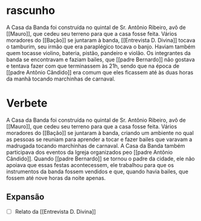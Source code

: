# rascunho
A Casa da Banda foi construída no quintal de Sr. Antônio Ribeiro, avô de [[Mauro]], que cedeu seu terreno para que a casa fosse feita. Vários moradores do [[Bação]] se juntaram à banda, [[Entrevista D. Divina]] tocava o tamburim, seu irmão que era paraplégico tocava o banjo. Haviam também quem tocasse violino, bateria, pistão, pandeiro e violão. Os integrantes da banda se encontravam e faziam bailes, que [[padre Bernardo]] não gostava e tentava fazer com que terminassem às 21h, sendo que na época de [[padre Antônio Cândido]] era comum que eles ficassem até às duas horas da manhã tocando marchinhas de carnaval.

# Verbete 
A Casa da Banda foi construída no quintal de Sr. Antônio Ribeiro, avô de [[Mauro]], que cedeu seu terreno para que a casa fosse feita. Vários moradores do [[Bação]] se juntaram à banda, criando um ambiente no qual as pessoas se reuniam para aprender a tocar e fazer bailes que varavam a madrugada tocando marchinhas de carnaval. A Casa da Banda também participava dos eventos da Igreja organizados peo [[padre Antônio Cândido]]. Quando [[padre Bernardo]] se tornou o padre da cidade, ele não apoiava que essas festas acontecessem, ele trabalhou para que os instrumentos da banda fossem vendidos e que, quando havia bailes, que fossem até nove horas da noite apenas. 
## Expansão
- [ ] Relato da [[Entrevista D. Divina]]
